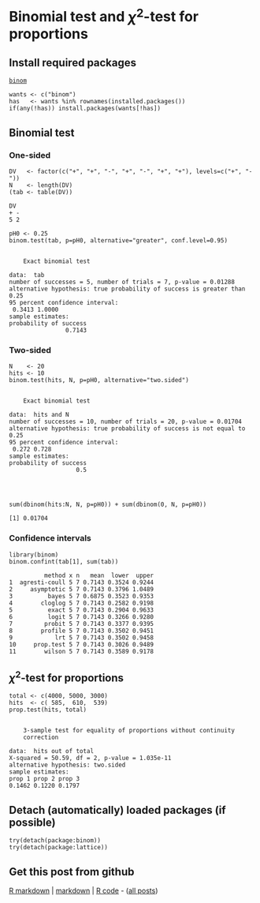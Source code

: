 Binomial test and $\chi^2$-test for proportions
=========================

Install required packages
-------------------------

[`binom`](http://cran.r-project.org/package=binom)


    wants <- c("binom")
    has   <- wants %in% rownames(installed.packages())
    if(any(!has)) install.packages(wants[!has])


Binomial test
-------------------------
    
### One-sided


    DV   <- factor(c("+", "+", "-", "+", "-", "+", "+"), levels=c("+", "-"))
    N    <- length(DV)
    (tab <- table(DV))

    DV
    + - 
    5 2 

    pH0 <- 0.25
    binom.test(tab, p=pH0, alternative="greater", conf.level=0.95)

    
    	Exact binomial test
    
    data:  tab 
    number of successes = 5, number of trials = 7, p-value = 0.01288
    alternative hypothesis: true probability of success is greater than 0.25 
    95 percent confidence interval:
     0.3413 1.0000 
    sample estimates:
    probability of success 
                    0.7143 
    


### Two-sided


    N    <- 20
    hits <- 10
    binom.test(hits, N, p=pH0, alternative="two.sided")

    
    	Exact binomial test
    
    data:  hits and N 
    number of successes = 10, number of trials = 20, p-value = 0.01704
    alternative hypothesis: true probability of success is not equal to 0.25 
    95 percent confidence interval:
     0.272 0.728 
    sample estimates:
    probability of success 
                       0.5 
    



    sum(dbinom(hits:N, N, p=pH0)) + sum(dbinom(0, N, p=pH0))

    [1] 0.01704


### Confidence intervals


    library(binom)
    binom.confint(tab[1], sum(tab))

              method x n   mean  lower  upper
    1  agresti-coull 5 7 0.7143 0.3524 0.9244
    2     asymptotic 5 7 0.7143 0.3796 1.0489
    3          bayes 5 7 0.6875 0.3523 0.9353
    4        cloglog 5 7 0.7143 0.2582 0.9198
    5          exact 5 7 0.7143 0.2904 0.9633
    6          logit 5 7 0.7143 0.3266 0.9280
    7         probit 5 7 0.7143 0.3377 0.9395
    8        profile 5 7 0.7143 0.3502 0.9451
    9            lrt 5 7 0.7143 0.3502 0.9458
    10     prop.test 5 7 0.7143 0.3026 0.9489
    11        wilson 5 7 0.7143 0.3589 0.9178


$\chi^2$-test for proportions
-------------------------


    total <- c(4000, 5000, 3000)
    hits  <- c( 585,  610,  539)
    prop.test(hits, total)

    
    	3-sample test for equality of proportions without continuity
    	correction
    
    data:  hits out of total 
    X-squared = 50.59, df = 2, p-value = 1.035e-11
    alternative hypothesis: two.sided 
    sample estimates:
    prop 1 prop 2 prop 3 
    0.1462 0.1220 0.1797 
    


Detach (automatically) loaded packages (if possible)
-------------------------


    try(detach(package:binom))
    try(detach(package:lattice))


Get this post from github
----------------------------------------------

[R markdown](https://github.com/dwoll/RExRepos/raw/master/Rmd/npBinom.Rmd) | [markdown](https://github.com/dwoll/RExRepos/raw/master/md/npBinom.md) | [R code](https://github.com/dwoll/RExRepos/raw/master/R/npBinom.R) - ([all posts](https://github.com/dwoll/RExRepos))
